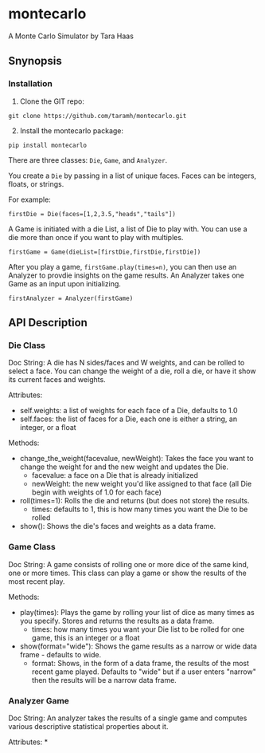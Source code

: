 # montecarlo
A Monte Carlo Simulator by Tara Haas

## Snynopsis

### Installation

1. Clone the GIT repo:

```
git clone https://github.com/taramh/montecarlo.git
```
2. Install the montecarlo package:

```
pip install montecarlo
```

There are three classes: `Die`, `Game`, and `Analyzer`.

You create a `Die` by passing in a list of unique faces. Faces can be integers, floats, or strings.

For example:

```
firstDie = Die(faces=[1,2,3.5,"heads","tails"])
```

A Game is initiated with a die List, a list of Die to play with. You can use a die more than once if you want to play with multiples.

```
firstGame = Game(dieList=[firstDie,firstDie,firstDie])
```

After you play a game, `firstGame.play(times=n)`, you can then use an Analyzer to provdie insights on the game results. An Analyzer takes one Game as an input upon initializing.

```
firstAnalyzer = Analyzer(firstGame)
```

## API Description

### Die Class

Doc String: A die has N sides/faces and W weights, and can be rolled to select a face. You can change the weight of a die, roll a die, or have it show its current faces and weights.

Attributes:
* self.weights: a list of weights for each face of a Die, defaults to 1.0
* self.faces: the list of faces for a Die, each one is either a string, an integer, or a float

Methods:
* change_the_weight(facevalue, newWeight): Takes the face you want to change the weight for and the new weight and updates the Die.
  * facevalue: a face on a Die that is already initialized
  * newWeight: the new weight you'd like assigned to that face (all Die begin with weights of 1.0 for each face)
* roll(times=1): Rolls the die and returns (but does not store) the results.
  * times: defaults to 1, this is how many times you want the Die to be rolled
* show(): Shows the die's faces and weights as a data frame.


### Game Class

Doc String: A game consists of rolling one or more dice of the same kind, one or more times. This class can play a game or show the results of the most recent play.

Methods:
* play(times): Plays the game by rolling your list of dice as many times as you specify. Stores and returns the results as a data frame.
  * times: how many times you want your Die list to be rolled for one game, this is an integer or a float
* show(format="wide"): Shows the game results as a narrow or wide data frame - defaults to wide.
  * format: Shows, in the form of a data frame, the results of the most recent game played. Defaults to "wide" but if a user enters "narrow" then the results will be a narrow data frame.


### Analyzer Game

Doc String: An analyzer takes the results of a single game and computes various descriptive statistical properties about it.

Attributes:
* 


